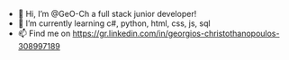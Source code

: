- 👋 Hi, I’m @GeO-Ch a full stack junior developer!
- 🌱 I’m currently learning c#, python, html, css, js, sql
- 📫 Find me on https://gr.linkedin.com/in/georgios-christothanopoulos-308997189

<!---
GeO-Ch/GeO-Ch is a ✨ special ✨ repository because its `README.md` (this file) appears on your GitHub profile.
You can click the Preview link to take a look at your changes.
--->
